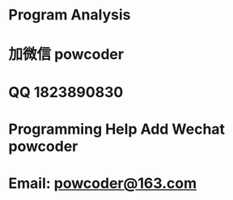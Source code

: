 # Program Analysis
# 加微信 powcoder

# QQ 1823890830

# Programming Help Add Wechat powcoder

# Email: powcoder@163.com

